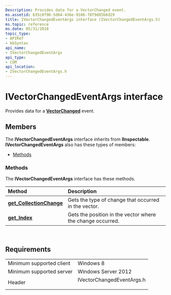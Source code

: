 ```yaml
---
Description: Provides data for a VectorChanged event.
ms.assetid: 635c0f96-5d64-436e-9186-78f9d85b6d29
title: IVectorChangedEventArgs interface (IVectorChangedEventArgs.h)
ms.topic: reference
ms.date: 05/31/2018
topic_type: 
- APIRef
- kbSyntax
api_name: 
- IVectorChangedEventArgs
api_type: 
- COM
api_location: 
- IVectorChangedEventArgs.h
---
```


# IVectorChangedEventArgs interface

Provides data for a [**VectorChanged**](https://msdn.microsoft.com/en-us/library/BR226053(v=Win.10).aspx) event.

## Members

The **IVectorChangedEventArgs** interface inherits from **IInspectable**. **IVectorChangedEventArgs** also has these types of members:

-   [Methods](#methods)

### Methods

The **IVectorChangedEventArgs** interface has these methods.



| Method                                                                        | Description                                                           |
|:------------------------------------------------------------------------------|:----------------------------------------------------------------------|
| [**get\_CollectionChange**](ivectorchangedeventargs-get-collectionchange.md) | Gets the type of change that occurred in the vector.<br/>       |
| [**get\_Index**](ivectorchangedeventargs-get-index.md)                       | Gets the position in the vector where the change occurred.<br/> |



 

## Requirements



|                                     |                                                                                                      |
|-------------------------------------|------------------------------------------------------------------------------------------------------|
| Minimum supported client<br/> | Windows 8<br/>                                                                                 |
| Minimum supported server<br/> | Windows Server 2012<br/>                                                                       |
| Header<br/>                   | <dl> <dt>IVectorChangedEventArgs.h</dt> </dl> |



 

 




